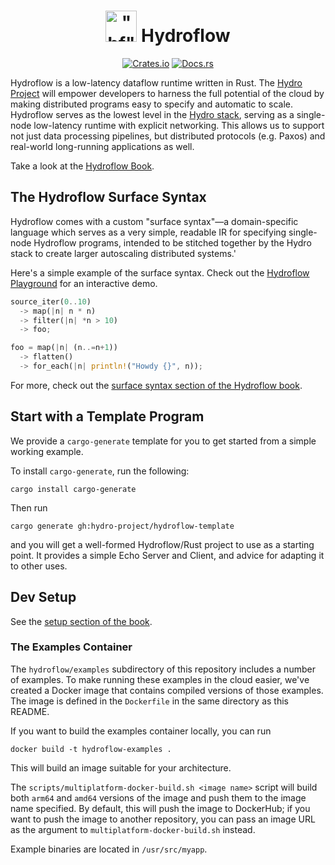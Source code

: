<h1 align="center">
    <img src="https://raw.githubusercontent.com/hydro-project/hydroflow/main/docs/static/img/hydroflow_100.png" width="50" height="50" alt='"hf"'>
    Hydroflow<br>
</h1>
<p align="center">
    <a href="https://crates.io/crates/hydroflow"><img src="https://img.shields.io/crates/v/hydroflow?style=flat-square&logo=rust" alt="Crates.io"></a>
    <a href="https://docs.rs/hydroflow/"><img src="https://img.shields.io/badge/docs.rs-Hydroflow-blue?style=flat-square&logo=read-the-docs&logoColor=white" alt="Docs.rs"></a>
</p>

Hydroflow is a low-latency dataflow runtime written in Rust. The [Hydro Project](https://hydro.run/docs/hydroflow/ecosystem/)
will empower developers to harness the full potential of the cloud by making distributed programs easy to specify and automatic to scale. Hydroflow serves as the lowest level in the [Hydro stack](https://hydro.run/docs/hydroflow/ecosystem/),
serving as a single-node low-latency runtime with explicit networking. This allows us to support
not just data processing pipelines, but distributed protocols (e.g. Paxos) and real-world
long-running applications as well.

Take a look at the [Hydroflow Book](https://hydro.run/docs/hydroflow/).

## The Hydroflow Surface Syntax

Hydroflow comes with a custom "surface syntax"—a domain-specific language which serves as a very
simple, readable IR for specifying single-node Hydroflow programs, intended to be stitched together
by the Hydro stack to create larger autoscaling distributed systems.'

Here's a simple example of the surface syntax. Check out the [Hydroflow Playground](https://hydro.run/playground)
for an interactive demo.
```rust
source_iter(0..10)
  -> map(|n| n * n)
  -> filter(|n| *n > 10)
  -> foo;

foo = map(|n| (n..=n+1))
  -> flatten()
  -> for_each(|n| println!("Howdy {}", n));
```

For more, check out the [surface syntax section of the Hydroflow book](https://hydro.run/docs/hydroflow/syntax/).

## Start with a Template Program
We provide a `cargo-generate` template for you to get started from a simple working example.

To install `cargo-generate`, run the following:
```bash, ignore
cargo install cargo-generate
```

Then run
```bash, ignore
cargo generate gh:hydro-project/hydroflow-template
```
and you will get a well-formed Hydroflow/Rust project to use as a starting point. It provides a simple Echo Server and Client, and advice
for adapting it to other uses.

## Dev Setup

See the [setup section of the book](https://hydro.run/docs/hydroflow/quickstart/setup).

### The Examples Container

The `hydroflow/examples` subdirectory of this repository includes a number of examples.
To make running these examples in the cloud easier, we've created a Docker image that contains compiled versions of those examples. The image is defined in the `Dockerfile` in the same directory as this README.

If you want to build the examples container locally, you can run
```
docker build -t hydroflow-examples .
```

This will build an image suitable for your architecture.

The `scripts/multiplatform-docker-build.sh <image name>` script will build both `arm64` and `amd64` versions of the image and push them to the image name specified. By default, this will push the image to DockerHub; if you want to push the image to another repository, you can pass an image URL as the argument to `multiplatform-docker-build.sh` instead.

Example binaries are located in `/usr/src/myapp`.
